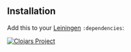 
## Installation

Add this to your [Leiningen](https://github.com/technomancy/leiningen) `:dependencies`: 


[![Clojars Project](http://clojars.org/tiesql/client-java/latest-version.svg)](http://clojars.org/tiesql/client-java)